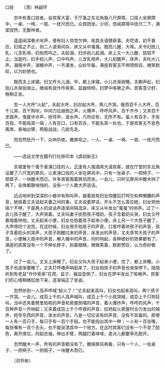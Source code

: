 口技
　　〔清〕林嗣环

　　京中有善口技者。会宾客大宴，于厅事之东北角施八尺屏障，口技人坐屏障中，一桌、一椅、一扇、一抚尺而已。众宾团坐。少顷，但闻屏障中抚尺二下，满堂寂然，无敢哗者。

　　遥遥闻深巷犬吠声，便有妇人惊觉欠伸，摇其夫语猥亵事。夫呓语，初不甚应，妇摇之不止，则二人语渐间杂，床又从中戛戛。既而儿醒，大啼。夫令妇抚儿乳，儿含乳啼，妇拍而呜之。夫起溺，妇亦抱儿起溺。床上又一大儿醒，狺狺不止。当是时，妇手拍儿声，口中呜声，儿含乳啼声，大儿初醒声，床声，夫叱大儿声，溺瓶中声，溺桶中声，一齐凑发，众妙毕备。满座宾客无不伸颈侧目，微笑默叹，以为妙绝也。

　　既而夫上床寝。妇又呼大儿溺，毕，都上床寝。小儿亦渐欲睡。夫齁声起，妇拍儿亦渐拍渐止。微闻有鼠作作索索，盆器倾侧，妇梦中咳嗽之声。宾客意少舒，稍稍正坐。

　　忽一人大呼“火起”，夫起大呼，妇亦起大呼，两儿齐哭。俄而百千人大呼，百千儿哭，百千狗吠，中间力拉崩倒之声，火爆声，呼呼风声，百千齐作；又夹百千求救声，曳屋许许声，抢夺声，泼水声。凡所应有，无所不有。虽人有百手，手有百指，不能指其一端；人有百口，口有百舌，不能名其一处也。于是宾客无不变色离席，奋袖出臂，两股战战，几欲先走。

　　而忽然抚尺一下，众响毕绝。撤屏视之，一人、一桌、一椅、一扇、一抚尺而已。

　　——选自文学古籍刊行社排印本《虞初新志》　　

　　京城里有个善于表演口技的人。正逢有人摆酒席大请宾客，就在厅堂的东北角设置了八尺宽的屏风，让表演口技的人坐在屏风中，只有一张桌子、一把椅子、一把扇子、一块醒木而已。许多宾客围着屏风而坐。一会儿，只听见屏风中醒木响了两下，全体都静悄悄的，没有一个人敢大声说话。

　　远远地听到深深的小巷中有狗叫声，接着就有妇女惊醒后打呵欠和伸懒腰的声音，她摇着丈夫说起夫妻之间的事。丈夫说着梦话，开头不怎么答应她，妇女把他摇个不停，于是两人的说话声逐渐间隔混杂，床又从中发出“戛戛”的响声。过了一会儿孩子醒了，大声哭着。丈夫叫妻子抚慰孩子喂奶，孩子含着奶头哭，妇女又哼着唱着哄他。丈夫起来小便，妇女也抱着孩子起来小便。床上另一个大孩子醒了，大声唠叨个没完。在这时候，妇女用手拍孩子的声音，口里哼着哄孩子的声音，孩子含着奶头的哭声，大孩子刚醒过来的声音，床发出的声音，丈夫责骂大孩子的声音，小便解入瓶中的声音，解入桶中的声音，同时响起，各种绝妙的效果都有了。满座的宾客没有一个不伸长脖子，斜着眼睛，微微笑着，默默赞叹，认为奇妙极了。

　　过了一会儿，丈夫上床睡了。妇女又叫大孩子起来小便，完了，都上床睡。小孩子也逐渐要睡了。丈夫打呼噜声响起来了，妇女拍孩子的声音也渐渐停下。隐隐听到有老鼠“作作索索”在爬，盆子、器皿歪倒了，妇女在梦中发出了咳嗽声。宾客们的心情稍微松弛下来，逐渐端正了坐姿。

　　忽然听到一人高声呼喊“起火了！”丈夫起来高叫，妇女也起来高叫，两个孩子一齐哭。一会儿，成百上千的人高声喊叫，成百上千个小孩哭喊，成百上千只狗狂叫，当中还夹着劈里拍啦的声音和房屋倒塌的声音，着火爆炸声，呼呼的风声，千百种声音一齐响起；又夹着成百上千个呼救的声音，拉坍起火房屋时合力发出的喊声，抢夺东西的声音，泼水的声音。凡是一切应该有的声音，没有不具备的。即使一人有一百只手，每只手有一百个手指，也不能指出其中一种；一人有一百张嘴，每张嘴有一百个舌头，也不能说清其中一个地方。在这时宾客们没有一个不变了脸色，离开席位，捋起衣袖，伸出手臂，两腿打着哆嗦，差点儿都要争先跑开。

　　忽然醒木一声，所有的声音都没有了。撤掉屏风再看，只有一个人、一张桌子、一把椅子、一把扇子，一块醒木而已。

　　（邓乔彬） 


